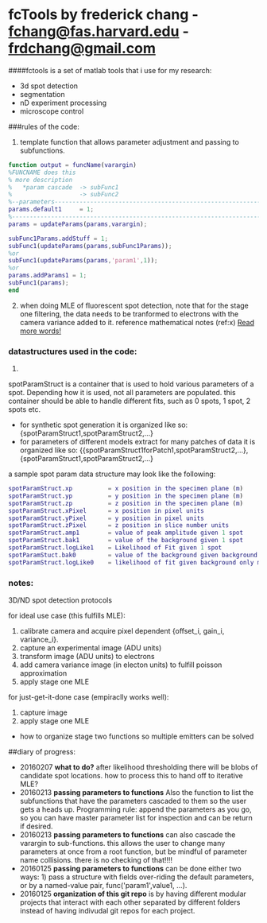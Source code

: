 fcTools by frederick chang - fchang@fas.harvard.edu - frdchang@gmail.com
===========================================================================

####fctools is a set of matlab tools that i use for my research:
- 3d spot detection
- segmentation
- nD experiment processing
- microscope control

###rules of the code:
1. template function that allows parameter adjustment and passing to subfunctions.
```Matlab
function output = funcName(varargin)
%FUNCNAME does this
% more description
%   *param cascade  -> subFunc1
%                   -> subFunc2
%--parameters--------------------------------------------------------------
params.default1     = 1;
%--------------------------------------------------------------------------
params = updateParams(params,varargin);

subFunc1Params.addStuff = 1;
subFunc1(updateParams(params,subFunc1Params)); 
%or
subFunc1(updateParams(params,'param1',1));
%or 
params.addParams1 = 1;
subFunc1(params);
end
```

2. when doing MLE of fluorescent spot detection, note that for the stage one filtering, the data needs to be tranformed to electrons with the camera variance added to it.  reference mathematical notes (ref:x)
[Read more words!](fcSpotDetection/README.md)
### datastructures used in the code:
1.
spotParamStruct is a container that is used to hold various parameters of a spot.  Depending how it is used, not all parameters are populated.
this container should be able to handle different fits, such as 0 spots, 1 spot, 2 spots etc.
* for synthetic spot generation it is organized like so:
{spotParamStruct1,spotParamStruct2,...}
* for parameters of different models extract for many patches of data it is organized like so:
{{spotParamStruct1forPatch1,spotParamStruct2,...},{spotParamStruct1,spotParamStruct2,...}

a sample spot param data structure may look like the following:
```Matlab
spotParamStruct.xp          = x position in the specimen plane (m)
spotParamStruct.yp          = y position in the specimen plane (m)
spotParamStruct.zp          = z position in the specimen plane (m)
spotParamStruct.xPixel      = x position in pixel units
spotParamStruct.yPixel      = y position in pixel units
spotParamStruct.zPixel      = z position in slice number units
spotParamStruct.amp1        = value of peak amplitude given 1 spot
spotParamStruct.bak1        = value of the background given 1 spot
spotParamStruct.logLike1    = Likelihood of Fit given 1 spot
spotParamStuct.bak0         = value of the background given background only model (0 spot)
spotParamStruct.logLike0    = likelihood of fit given background only model (0 spot)
```

### notes:
3D/ND spot detection protocols

for ideal use case (this fulfills MLE):
1. calibrate camera and acquire pixel dependent {offset_i, gain_i, variance_i}.
2. capture an experimental image (ADU units)
3. transform image (ADU units) to electrons
4. add camera variance image (in electon units) to fulfill poisson approximation
5. apply stage one MLE 

for just-get-it-done case (empiraclly works well):

1. capture image
2. apply stage one MLE

* how to organize stage two functions so multiple emitters can be solved



##diary of progress:
* 20160207 __what to do?__ after likelihood thresholding there will be blobs of candidate spot locations.  how to process this to hand off to iterative MLE?
* 20160213 __passing parameters to functions__ Also the function to list the subfunctions that have the parameters cascaded to them so the user gets a heads up.  Programming rule: append the parameters as you go, so you can have master parameter list for inspection and can be return if desired.
* 20160213 __passing parameters to functions__ can also cascade the varargin to sub-functions.  this allows the user to change many parameters at once from a root function, but be mindful of parameter name collisions.  there is no checking of that!!!!  
* 20160125 __passing parameters to functions__ can be done either two ways: 1) pass a structure with fields over-riding the default parameters, or by a named-value pair, func('param1',value1, ...).  
* 20160125 __organization of this git repo__ is by having different modular projects that interact with each other separated by different folders instead of having indivudal git repos for each project.  